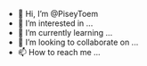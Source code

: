 - 👋 Hi, I’m @PiseyToem
- 👀 I’m interested in ...
- 🌱 I’m currently learning ...
- 💞️ I’m looking to collaborate on ...
- 📫 How to reach me ...

<!---
PiseyToem/PiseyToem is a ✨ special ✨ repository because its `README.md` (this file) appears on your GitHub profile.
You can click the Preview link to take a look at your changes.
--->
